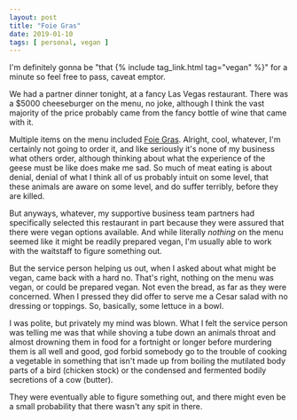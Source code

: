 ```yaml
---
layout: post
title: "Foie Gras"
date: 2019-01-10
tags: [ personal, vegan ]
---
```


I'm definitely gonna be "that {% include tag_link.html tag="vegan" %}" for a
minute so feel free to pass, caveat emptor.

We had a partner dinner tonight, at a fancy Las Vegas restaurant. There was a
$5000 cheeseburger on the menu, no joke, although I think the vast majority
of the price probably came from the fancy bottle of wine that came with it.

Multiple items on the menu included
[Foie Gras](https://en.wikipedia.org/wiki/Foie_gras). Alright, cool, whatever,
I'm certainly not going to order it, and like seriously it's none of my business
what others order, although thinking about what the experience of the geese must
be like does make me sad. So much of meat eating is about denial, denial of
what I think all of us probably intuit on some level, that these animals are
aware on some level, and do suffer terribly, before they are killed.

But anyways, whatever, my supportive business team partners had specifically
selected this restaurant in part because they were assured that there were
vegan options available. And while literally *nothing* on the menu seemed like
it might be readily prepared vegan, I'm usually able to work with the waitstaff
to figure something out.

But the service person helping us out, when I asked about what might be vegan,
came back with a hard no. That's right, nothing on the menu was vegan, or
could be prepared vegan. Not even the bread, as far as they were concerned.
When I pressed they did offer to serve me a Cesar salad with no dressing or
toppings. So, basically, some lettuce in a bowl.

I was polite, but privately my mind was blown. What I felt the service person
was telling me was that while shoving a tube down an animals throat and almost
drowning them in food for a fortnight or longer before murdering them is all
well and good, god forbid somebody go to the trouble of cooking a vegetable in
something that isn't made up from boiling the mutilated body parts of a bird
(chicken stock) or the condensed and fermented bodily secretions of a cow
(butter).

They were eventually able to figure something out, and there might even be a
small probability that there wasn't any spit in there.

